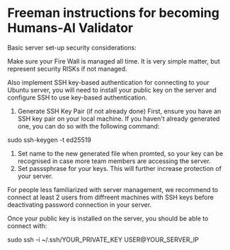 # Freeman instructions for becoming Humans-AI Validator

Basic server set-up security considerations:

Make sure your Fire Wall is managed all time. It is very simple matter, but represent security RISKs if not managed.

Also implement SSH key-based authentication for connecting to your Ubuntu server, you will need to install your public key on the server and configure SSH to use key-based authentication. 

1. Generate SSH Key Pair (if not already done)
First, ensure you have an SSH key pair on your local machine. If you haven't already generated one, you can do so with the following command:

sudo ssh-keygen -t ed25519

1. Set name to the new generated file when promted, so your key can be recognised in case more team members are accessing the server.
2. Set passsphrase for your keys. This will further increase protection of your server.

For people less familiarized with server management, we recommend to connect at least 2 users from diffreent machines with SSH keys before deactivating password connection in your server.  

Once your public key is installed on the server, you should be able to connect with: 

sudo ssh -i ~/.ssh/YOUR_PRIVATE_KEY USER@YOUR_SERVER_IP
